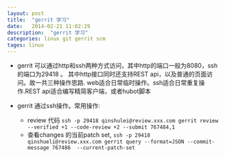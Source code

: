 ```yaml
---
layout: post
title:  "gerrit 学习"
date:   2014-02-21 11:02:29
description:  "gerrit 学习"
categories: linux git gerrit scm
tages: linux
---
```



+ gerrit 可以通过http和ssh两种方式访问，其中http的端口一般为8080，ssh的端口为29418 。 其中http接口同时还支持REST api，以及普通的页面访问。故一共三种操作思路. web适合日常临时操作。ssh适合日常重复操作.REST api适合编写精简客户端，或者hubot脚本


+ gerrit 通过ssh操作。常用操作:
  - review 代码 `ssh -p 29418 qinshulei@review.xxx.com gerrit review --verified +1 --code-review +2 --submit 767484,1`
  - 查看changes 的当前patch set, `ssh -p 29418 qinshueli@review.xxx.com gerrit query --format=JSON --commit-message 767486  --current-patch-set `
  
